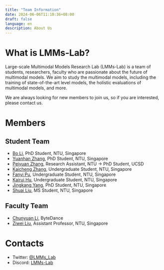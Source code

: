 ```yaml
---
title: "Team Information"
date: 2024-06-06T11:10:36+08:00
draft: false
language: en
description: About Us
---
```


# What is LMMs-Lab?

Large-scale Multimodal Models Research Lab (LMMs-Lab) is a team of students, researchers, faculty who are passionate about the future of multimodal models. We aim to study the multimodal models, including the training of state-of-the-art level models, the holistic evaluations of multimodal models, and more. 

We are always looking for new members to join us, so if you are interested, please contact us.

# Members

## Student Team

- [Bo Li](https://brianboli.com/), PhD Student, NTU, Singapore
- [Yuanhan Zhang](https://zhangyuanhan-ai.github.io/), PhD Student, NTU, Singapore
- [Peiyuan Zhang](https://veiled-texture-20c.notion.site/Peiyuan-Zhang-ab24b48621c9491db767a76df860873a), Research Assistant, NTU -> PhD Student, UCSD
- [Kaicheng Zhang](https://www.linkedin.com/in/kaichen-zhang-014b17219/?originalSubdomain=sg), Undergraduate Student, NTU, Singapore
- [Fanyi Pu](https://pufanyi.github.io/), Undergraduate Student, NTU, Singapore
- [Kairui Hu](https://www.linkedin.com/in/kairuihu/?originalSubdomain=sg), Undergraduate Student, NTU, Singapore
- [Jingkang Yang](https://jingkang50.github.io/), PhD Student, NTU, Singapore
- [Shuai Liu](https://github.com/choiszt), MS Student, NTU, Singapore

## Faculty Team

- [Chunyuan Li](https://chunyuan.li/), ByteDance
- [Ziwei Liu](https://liuziwei7.github.io/), Assistant Professor, NTU, Singapore

# Contacts

- Twitter: [@LMMs_Lab](https://x.com/lmmslab)
- Discord: [LMMs-Lab](https://discord.gg/lmm-lab)

